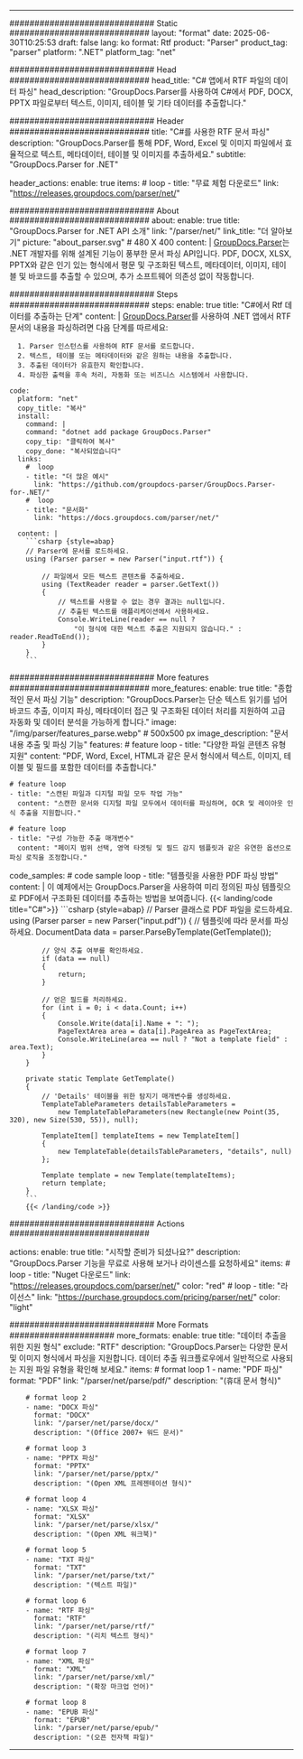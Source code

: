 


---
############################# Static ############################
layout: "format"
date:  2025-06-30T10:25:53
draft: false
lang: ko
format: Rtf
product: "Parser"
product_tag: "parser"
platform: ".NET"
platform_tag: "net"

############################# Head ############################
head_title: "C# 앱에서 RTF 파일의 데이터 파싱"
head_description: "GroupDocs.Parser를 사용하여 C#에서 PDF, DOCX, PPTX 파일로부터 텍스트, 이미지, 테이블 및 기타 데이터를 추출합니다."

############################# Header ############################
title: "C#를 사용한 RTF 문서 파싱" 
description: "GroupDocs.Parser를 통해 PDF, Word, Excel 및 이미지 파일에서 효율적으로 텍스트, 메타데이터, 테이블 및 이미지를 추출하세요."
subtitle: "GroupDocs.Parser for .NET" 

header_actions:
  enable: true
  items:
    #  loop
    - title: "무료 체험 다운로드"
      link: "https://releases.groupdocs.com/parser/net/"
      
############################# About ############################
about:
    enable: true
    title: "GroupDocs.Parser for .NET API 소개"
    link: "/parser/net/"
    link_title: "더 알아보기"
    picture: "about_parser.svg" # 480 X 400
    content: |
       [GroupDocs.Parser](/parser/net/)는 .NET 개발자를 위해 설계된 기능이 풍부한 문서 파싱 API입니다. PDF, DOCX, XLSX, PPTX와 같은 인기 있는 형식에서 평문 및 구조화된 텍스트, 메타데이터, 이미지, 테이블 및 바코드를 추출할 수 있으며, 추가 소프트웨어 의존성 없이 작동합니다.

############################# Steps ############################
steps:
    enable: true
    title: "C#에서 Rtf 데이터를 추출하는 단계"
    content: |
      [GroupDocs.Parser](/parser/net/)를 사용하여 .NET 앱에서 RTF 문서의 내용을 파싱하려면 다음 단계를 따르세요:
      
      1. Parser 인스턴스를 사용하여 RTF 문서를 로드합니다.
      2. 텍스트, 테이블 또는 메타데이터와 같은 원하는 내용을 추출합니다.
      3. 추출된 데이터가 유효한지 확인합니다.
      4. 파싱한 출력을 후속 처리, 자동화 또는 비즈니스 시스템에서 사용합니다.
   
    code:
      platform: "net"
      copy_title: "복사"
      install:
        command: |
        command: "dotnet add package GroupDocs.Parser"
        copy_tip: "클릭하여 복사"
        copy_done: "복사되었습니다"
      links:
        #  loop
        - title: "더 많은 예시"
          link: "https://github.com/groupdocs-parser/GroupDocs.Parser-for-.NET/"
        #  loop
        - title: "문서화"
          link: "https://docs.groupdocs.com/parser/net/"
          
      content: |
        ```csharp {style=abap}
        // Parser에 문서를 로드하세요.
        using (Parser parser = new Parser("input.rtf")) {

            // 파일에서 모든 텍스트 콘텐츠를 추출하세요.
            using (TextReader reader = parser.GetText()) 
            {
                // 텍스트를 사용할 수 없는 경우 결과는 null입니다.
                // 추출된 텍스트를 애플리케이션에서 사용하세요.
                Console.WriteLine(reader == null ? 
                    "이 형식에 대한 텍스트 추출은 지원되지 않습니다." : reader.ReadToEnd());
            }
        }
        ```  

############################# More features ############################
more_features:
  enable: true
  title: "종합적인 문서 파싱 기능"
  description: "GroupDocs.Parser는 단순 텍스트 읽기를 넘어 바코드 추출, 이미지 파싱, 메타데이터 접근 및 구조화된 데이터 처리를 지원하여 고급 자동화 및 데이터 분석을 가능하게 합니다."
  image: "/img/parser/features_parse.webp" # 500x500 px
  image_description: "문서 내용 추출 및 파싱 기능"
  features:
    # feature loop
    - title: "다양한 파일 콘텐츠 유형 지원"
      content: "PDF, Word, Excel, HTML과 같은 문서 형식에서 텍스트, 이미지, 테이블 및 필드를 포함한 데이터를 추출합니다."

    # feature loop
    - title: "스캔된 파일과 디지털 파일 모두 작업 가능"
      content: "스캔한 문서와 디지털 파일 모두에서 데이터를 파싱하며, OCR 및 레이아웃 인식 추출을 지원합니다."

    # feature loop
    - title: "구성 가능한 추출 매개변수"
      content: "페이지 범위 선택, 영역 타겟팅 및 필드 감지 템플릿과 같은 유연한 옵션으로 파싱 로직을 조정합니다."
      
  code_samples:
    # code sample loop
    - title: "템플릿을 사용한 PDF 파싱 방법"
      content: |
        이 예제에서는 GroupDocs.Parser을 사용하여 미리 정의된 파싱 템플릿으로 PDF에서 구조화된 데이터를 추출하는 방법을 보여줍니다.
        {{< landing/code title="C#">}}
        ```csharp {style=abap}
        //  Parser 클래스로 PDF 파일을 로드하세요.
        using (Parser parser = new Parser("input.pdf"))
        {
            // 템플릿에 따라 문서를 파싱하세요.
            DocumentData data = parser.ParseByTemplate(GetTemplate());

            // 양식 추출 여부를 확인하세요.
            if (data == null)
            {
                return;
            }

            // 얻은 필드를 처리하세요.
            for (int i = 0; i < data.Count; i++)
            {
                Console.Write(data[i].Name + ": ");
                PageTextArea area = data[i].PageArea as PageTextArea;
                Console.WriteLine(area == null ? "Not a template field" : area.Text);
            }
        }

        private static Template GetTemplate()
        {
            // 'Details' 테이블을 위한 탐지기 매개변수를 생성하세요.
            TemplateTableParameters detailsTableParameters = 
                new TemplateTableParameters(new Rectangle(new Point(35, 320), new Size(530, 55)), null);

            TemplateItem[] templateItems = new TemplateItem[]
            {
                new TemplateTable(detailsTableParameters, "details", null)
            };

            Template template = new Template(templateItems);
            return template;
        }
        ```
        {{< /landing/code >}}


############################# Actions ############################

actions:
  enable: true
  title: "시작할 준비가 되셨나요?"
  description: "GroupDocs.Parser 기능을 무료로 사용해 보거나 라이센스를 요청하세요"
  items:
    #  loop
    - title: "Nuget 다운로드"
      link: "https://releases.groupdocs.com/parser/net/"
      color: "red"
        #  loop
    - title: "라이선스"
      link: "https://purchase.groupdocs.com/pricing/parser/net/"
      color: "light"


############################# More Formats #####################
more_formats:
    enable: true
    title: "데이터 추출을 위한 지원 형식"
    exclude: "RTF"
    description: "GroupDocs.Parser는 다양한 문서 및 이미지 형식에서 파싱을 지원합니다. 데이터 추출 워크플로우에서 일반적으로 사용되는 지원 파일 유형을 확인해 보세요."
    items: 
        # format loop 1
        - name: "PDF 파싱"
          format: "PDF"
          link: "/parser/net/parse/pdf/"
          description: "(휴대 문서 형식)"
          
        # format loop 2
        - name: "DOCX 파싱"
          format: "DOCX"
          link: "/parser/net/parse/docx/"
          description: "(Office 2007+ 워드 문서)"
          
        # format loop 3
        - name: "PPTX 파싱"
          format: "PPTX"
          link: "/parser/net/parse/pptx/"
          description: "(Open XML 프레젠테이션 형식)"
          
        # format loop 4
        - name: "XLSX 파싱"
          format: "XLSX"
          link: "/parser/net/parse/xlsx/"
          description: "(Open XML 워크북)"
          
        # format loop 5
        - name: "TXT 파싱"
          format: "TXT"
          link: "/parser/net/parse/txt/"
          description: "(텍스트 파일)"
          
        # format loop 6
        - name: "RTF 파싱"
          format: "RTF"
          link: "/parser/net/parse/rtf/"
          description: "(리치 텍스트 형식)"
          
        # format loop 7
        - name: "XML 파싱"
          format: "XML"
          link: "/parser/net/parse/xml/"
          description: "(확장 마크업 언어)"
          
        # format loop 8
        - name: "EPUB 파싱"
          format: "EPUB"
          link: "/parser/net/parse/epub/"
          description: "(오픈 전자책 파일)"
         
          

---